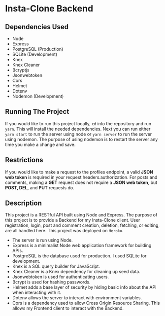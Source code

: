 # Insta-Clone Backend

## Dependencies Used

- Node
- Express
- PostgreSQL (Production)
- SQLite (Development)
- Knex
- Knex Cleaner
- Bcryptjs
- Jsonwebtoken
- Cors
- Helmet
- Dotenv
- Nodemon (Development)

## Running The Project

If you would like to run this project locally, `cd` into the repository and run `yarn`. This will install the needed dependencies. Next you can run either `yarn start` to run the server using node or `yarn server` to run the server using nodemon. The purpose of using nodemon is to restart the server any time you make a change and save.

## Restrictions

If you would like to make a request to the profiles endpoint, a valid **JSON web token** is required in your request headers.authorization. For posts and comments, making a **GET** request does not require a **JSON web token**, but **POST, DEL,** and **PUT** requests do.

## Description

This project is a RESTful API built using Node and Express. The purpose of this project is to provide a Backend for my Insta-Clone client. User registration, login, post and comment creation, deletion, fetching, or editing, are all handled here. This project was deployed on `Heroku`.

- The server is run using Node.
- Express is a minimalist Node web application framework for building APIs.
- PostgreSQL is the database used for production. I used SQLite for development.
- Knex is a SQL query builder for JavaScript.
- Knex Cleaner is a Knex dependency for cleaning up seed data.
- Jsonwebtoken is used for authenticating users.
- Bcrypt is used for hashing passwords.
- Helmet adds a base layer of security by hiding basic info about the API when interacting with it.
- Dotenv allows the server to interact with environment variables.
- Cors is a dependency used to allow Cross Origin Resource Sharing. This allows my Frontend client to interact with the Backend.
